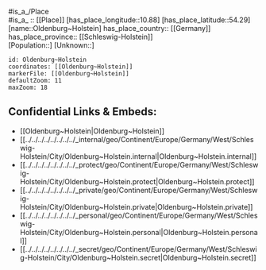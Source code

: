 ﻿---
location: [54.29,10.88] 
mapzoom: [7,12] 
mapmarker: city 
type: City
tags:
- geo/City


SpocWebEntityId: 33088
isDeleted: false
confidential: public

---
#is_a_/Place  
#is_a_ :: [[Place]] 
[has_place_longitude::10.88] 
[has_place_latitude::54.29] 
[name::Oldenburg~Holstein] 
has_place_country:: [[Germany]]  
has_place_province:: [[Schleswig-Holstein]]  
[Population::] 
[Unknown::] 


```leaflet
id: Oldenburg~Holstein
coordinates: [[Oldenburg~Holstein]] 
markerFile: [[Oldenburg~Holstein]] 
defaultZoom: 11 
maxZoom: 18
```


## Confidential Links & Embeds: 
- [[Oldenburg~Holstein|Oldenburg~Holstein]]  
- [[../../../../../../../../_internal/geo/Continent/Europe/Germany/West/Schleswig-Holstein/City/Oldenburg~Holstein.internal|Oldenburg~Holstein.internal]] 
- [[../../../../../../../../_protect/geo/Continent/Europe/Germany/West/Schleswig-Holstein/City/Oldenburg~Holstein.protect|Oldenburg~Holstein.protect]] 
- [[../../../../../../../../_private/geo/Continent/Europe/Germany/West/Schleswig-Holstein/City/Oldenburg~Holstein.private|Oldenburg~Holstein.private]] 
- [[../../../../../../../../_personal/geo/Continent/Europe/Germany/West/Schleswig-Holstein/City/Oldenburg~Holstein.personal|Oldenburg~Holstein.personal]] 
- [[../../../../../../../../_secret/geo/Continent/Europe/Germany/West/Schleswig-Holstein/City/Oldenburg~Holstein.secret|Oldenburg~Holstein.secret]] 
